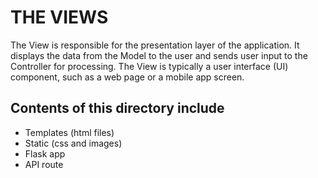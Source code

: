# THE VIEWS

The View is responsible for the presentation layer of the application. 
It displays the data from the Model to the user and sends user input to the Controller for processing. 
The View is typically a user interface (UI) component, such as a web page or a mobile app screen.

## Contents of this directory include
- Templates (html files)
- Static (css and images)
- Flask app
- API route

